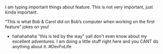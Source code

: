 
I am typing important things about feature.
This is not very important, just kinda important.

“This is what Bob & Carol did on Bob’s computer when working on the first feature”
jokes on you! 
* hahahahaha "this is ted by the way" yall don't even know about my excellent adventures.
I am doing a little stuff right here and you CANT do anything about it. #DevFoLife
